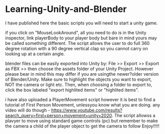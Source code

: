 # Learning-Unity-and-Blender

I have published here the basic scripts you will need to start a unity game.

if you click on "MouseLookAround", all you need to do is in the Unity inspector, link  playerBody to your player body but bare in mind yours may be called something different. The script allows the user to do full 360 degree rotation with a 90 degree vertical clap so you cannot carry on looking up at a certain angle.

blender files can be easily exported into Unity by: File >> Export >> Export as FBX >> then choose the assets folder of your Unity Project. However please bear in mind this may differ if you are usingthe newer?older version of Blender/Unity. Make sure to highlight the objects you want to export, NOT the camera or light etc. Then, when choosing a folder to export to, click the box labeled "export highlited items" or "highlited items".

i have also uploaded a PlayerMovement script however it is best to find a tutorial of First Person Movement, unlessyou know what you are doing. any video will do though - https://www.youtube.com/results?search_query=first+person+movement+unity+2020. The script allowss a plavyer to move using standard game controls (pc) but remember to make the camera a child of the player object to get the camera to follow
Enjoy!!!!!
